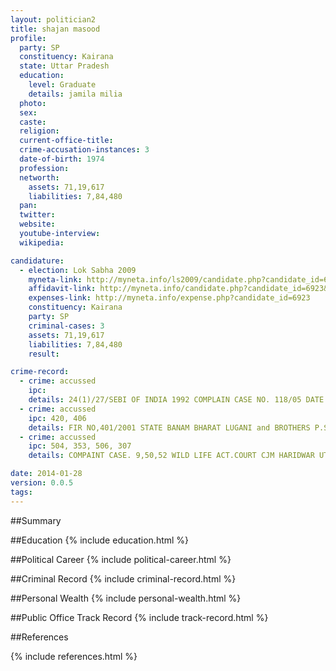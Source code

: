 ```yaml
---
layout: politician2
title: shajan masood
profile: 
  party: SP
  constituency: Kairana
  state: Uttar Pradesh
  education: 
    level: Graduate
    details: jamila milia
  photo: 
  sex: 
  caste: 
  religion: 
  current-office-title: 
  crime-accusation-instances: 3
  date-of-birth: 1974
  profession: 
  networth: 
    assets: 71,19,617
    liabilities: 7,84,480
  pan: 
  twitter: 
  website: 
  youtube-interview: 
  wikipedia: 

candidature: 
  - election: Lok Sabha 2009
    myneta-link: http://myneta.info/ls2009/candidate.php?candidate_id=6923
    affidavit-link: http://myneta.info/candidate.php?candidate_id=6923&scan=original
    expenses-link: http://myneta.info/expense.php?candidate_id=6923
    constituency: Kairana 
    party: SP
    criminal-cases: 3
    assets: 71,19,617
    liabilities: 7,84,480
    result:  

crime-record: 
  - crime: accussed
    ipc: 
    details: 24(1)/27/SEBI OF INDIA 1992 COMPLAIN CASE NO. 118/05 DATE 18.07.2008 MADAM PRATIBHA RANI A.S.J. TEES HAZARI COURT DELHI COURT NO,324 C.R.L. M.C. NO,2525/2007 IN THE COURT OF JUSTICE REVA KHETRAPAL ROOM  NO,35 DELHI HIGH COURT TRAIL COURT RECORD SUMMONS 
  - crime: accussed
    ipc: 420, 406
    details: FIR NO,401/2001 STATE BANAM BHARAT LUGANI and BROTHERS P.S. TILAK MARG COURT JITENDRA MISHRA M.M. NEW DELHI CRL. M.C. NO. 4257/05 and CRL. M.A. NO. 8679/05 IN THE HIGH COURT OF DELHI and WAS LISTED ON 24.10.2008 BEFORE JUSTICE MS. VEENA BIRBAL TRAIL COURT RECORD SUMMON 
  - crime: accussed
    ipc: 504, 353, 506, 307
    details: COMPAINT CASE. 9,50,52 WILD LIFE ACT.COURT CJM HARIDWAR UTTRANCHAL  OLD CASE NO,187/96 NEW NUMBER 4834/2007 

date: 2014-01-28
version: 0.0.5
tags: 
---
```

##Summary


##Education
{% include education.html %}


##Political Career
{% include political-career.html %}


##Criminal Record
{% include criminal-record.html %}


##Personal Wealth
{% include personal-wealth.html %}


##Public Office Track Record
{% include track-record.html %}


##References


{% include references.html %}